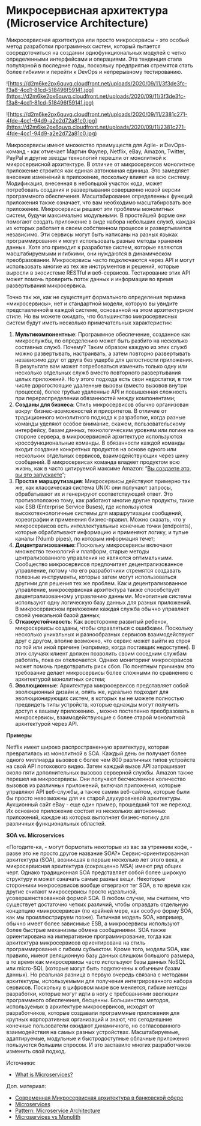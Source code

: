# Микросервисная архитектура (Microservice Architecture)

Микросервисная архитектура или просто микросервисы - это особый метод разработки программных систем, который пытается сосредоточиться на создании однофункциональных модулей с четко определенными интерфейсами и операциями. Эта тенденция стала популярной в последние годы, поскольку предприятия стремятся стать более гибкими и перейти к DevOps и непрерывному тестированию.

![https://d2m6ke2px6quvq.cloudfront.net/uploads/2020/09/11/3f3de3fc-f3a8-4cd1-81cd-518496f59141.jpg](https://d2m6ke2px6quvq.cloudfront.net/uploads/2020/09/11/3f3de3fc-f3a8-4cd1-81cd-518496f59141.jpg)

![https://d2m6ke2px6quvq.cloudfront.net/uploads/2020/09/11/2381c271-4fde-4cc1-94d9-a2e2d72a81c0.jpg](https://d2m6ke2px6quvq.cloudfront.net/uploads/2020/09/11/2381c271-4fde-4cc1-94d9-a2e2d72a81c0.jpg)

Микросервисы имеют множество преимуществ для Agile- и DevOps-команд - как отмечает Мартин Фаулер, Netflix, eBay, Amazon, Twitter, PayPal и другие звезды технологий перешли от монолитной к микросервисной архитектуре. В отличие от микросервисов монолитное приложение строится как единая автономная единица. Это замедляет внесение изменений в приложение, поскольку влияет на всю систему. Модификация, внесенная в небольшой участок кода, может потребовать создания и развертывания совершенно новой версии программного обеспечения. Масштабирование определенных функций приложения также означает, что вам необходимо масштабировать все приложение. Микросервисы решают эти проблемы монолитных систем, будучи максимально модульными. В простейшей форме они помогают создать приложение в виде набора небольших служб, каждая из которых работает в своем собственном процессе и развертывается независимо. Эти сервисы могут быть написаны на разных языках программирования и могут использовать разные методы хранения данных. Хотя это приводит к разработке систем, которые являются масштабируемыми и гибкими, они нуждаются в динамическом преобразовании. Микросервисы часто подключаются через API и могут использовать многие из тех же инструментов и решений, которые выросли в экосистеме RESTful и веб-сервисов. Тестирование этих API может помочь проверить поток данных и информации во время развертывания микросервиса.

Точно так же, как не существует формального определения термина «микросервисы», нет и стандартной модели, которую вы увидите представленной в каждой системе, основанной на этом архитектурном стиле. Но вы можете ожидать, что большинство микросервисных систем будут иметь несколько примечательных характеристик:

1. **Мультикомпонентные**: Программное обеспечение, созданное как микрослужбы, по определению может быть разбито на несколько составных служб. Почему? Таким образом каждую из этих служб можно развертывать, настраивать, а затем повторно развертывать независимо друг от друга без ущерба для целостности приложения. В результате вам может потребоваться изменить только одну или несколько отдельных служб вместо повторного развертывания целых приложений. Но у этого подхода есть свои недостатки, в том числе дорогостоящие удаленные вызовы (вместо вызовов внутри процесса), более грубые удаленные API и повышенная сложность при перераспределении обязанностей между компонентами;
2. **Созданы для бизнеса**: Стиль микросервисов обычно организован вокруг бизнес-возможностей и приоритетов. В отличие от традиционного монолитного подхода к разработке, когда разные команды уделяют особое внимание, скажем, пользовательскому интерфейсу, базам данных, технологическим уровням или логике на стороне сервера, в микросервисной архитектуре используются кроссфункциональные команды. В обязанности каждой команды входит создание конкретных продуктов на основе одного или нескольких отдельных сервисов, взаимодействующих через шину сообщений. В микросервисах команда владеет продуктом всю жизнь, как в часто цитируемой максиме Amazon: “[Вы создаете это, вы это запускаете](https://www.strehle.de/tim/weblog/archives/2010/11/09/1320)”;
3. **Простая маршрутизация**: Микросервисы действуют примерно так же, как классическая система UNIX: они получают запросы, обрабатывают их и генерируют соответствующий ответ. Это противоположно тому, как работают многие другие продукты, такие как ESB (Enterprise Service Buses), где используются высокотехнологичные системы для маршрутизации сообщений, хореографии и применения бизнес-правил. Можно сказать, что у микросервисов есть интеллектуальные конечные точки (endpoints), которые обрабатывают информацию и применяют логику, и тупые каналы (?dumb pipes), по которым информация течет;
4. **Децентрализованные**: Поскольку микросервисы включают множество технологий и платформ, старые методы централизованного управления не являются оптимальными. Сообщество микросервисов предпочитает децентрализованное управление, потому что его разработчики стремятся создавать полезные инструменты, которые затем могут использоваться другими для решения тех же проблем. Как и децентрализованное управление, микросервисная архитектура также способствует децентрализованному управлению данными. Монолитные системы используют одну логическую базу данных для разных приложений. В микросервисном приложении каждая служба обычно управляет своей уникальной базой данных;
5. **Отказоустойчивость**: Как всесторонне развитый ребенок, микросервисы созданы, чтобы справляться с ошибками. Поскольку несколько уникальных и разнообразных сервисов взаимодействуют друг с другом, вполне возможно, что сервис может выйти из строя по той или иной причине (например, когда поставщик недоступен). В этих случаях клиент должен позволить своим соседним службам работать, пока он отключается. Однако мониторинг микросервисов может помочь предотвратить риск сбоя. По понятным причинам это требование делает микросервисы более сложными по сравнению с архитектурой монолитных систем;
6. **Эволюционные**: Архитектура микросервисов представляет собой эволюционный дизайн и, опять же, идеально подходит для эволюционирующих систем, в которых вы не можете полностью предвидеть типы устройств, которые однажды могут получить доступ к вашему приложению. , можно постепенно преобразовать в микросервисы, взаимодействующие с более старой монолитной архитектурой через API.

**Примеры**

Netflix имеет широко распространенную архитектуру, которая превратилась из монолитной в SOA. Каждый день он получает более одного миллиарда вызовов с более чем 800 различных типов устройств на свой API потокового видео. Затем каждый вызов API запрашивает около пяти дополнительных вызовов серверной службы. Amazon также перешел на микросервисы. Они получают бесчисленное количество вызовов из различных приложений, включая приложения, которые управляют API веб-службы, а также самим веб-сайтом, которые были бы просто невозможны для их старой двухуровневой архитектуры. Аукционный сайт eBay - еще один пример, прошедший тот же переход. Их основное приложение состоит из нескольких автономных приложений, каждое из которых выполняет бизнес-логику для различных функциональных областей.

**SOA vs. Microservices**

«Погодите-ка, - могут бормотать некоторые из вас за утренним кофе, - разве это не просто другое название SOA?» Сервис-ориентированная архитектура (SOA), возникшая в первые несколько лет этого века, и микросервисная архитектура (сокращенно MSA) имеют ряд общих черт. Однако традиционная SOA представляет собой более широкую структуру и может означать самые разные вещи. Некоторые сторонники микросервисов вообще отвергают тег SOA, в то время как другие считают микросервисы просто идеальной, усовершенствованной формой SOA. В любом случае, мы считаем, что существует достаточно четких различий, чтобы оправдать отдельную концепцию «микросервиса» (по крайней мере, как особую форму SOA, как мы проиллюстрируем позже). Типичная модель SOA, например, обычно имеет более зависимые ESB, а микросервисы используют более быстрые механизмы обмена сообщениями. SOA также ориентирована на императивное программирование, тогда как архитектура микросервисов ориентирована на стиль программирования с гибким субъектом. Кроме того, модели SOA, как правило, имеют реляционную базу данных слишком большого размера, в то время как микросервисы часто используют базы данных NoSQL или micro-SQL (которые могут быть подключены к обычным базам данных). Но реальная разница в первую очередь связана с методами архитектуры, используемыми для получения интегрированного набора сервисов. Поскольку в цифровом мире все меняется, гибкие методы разработки, которые могут идти в ногу с требованиями эволюции программного обеспечения, бесценны. Большинство методов, используемых в архитектуре микросервисов, исходят от разработчиков, которые создавали программные приложения для крупных корпоративных организаций и знают, что сегодняшние конечные пользователи ожидают динамичного, но согласованного взаимодействия на самых разных устройствах. Масштабируемые, адаптируемые, модульные и быстродоступные облачные приложения пользуются большим спросом. И это заставило многих разработчиков изменить свой подход.

Источники:

* [What is Microservices?](https://smartbear.com/solutions/microservices/)

Доп. материал:

* [Современная Микросервисная архитектура в банковской сфере](https://www.youtube.com/watch?v=xEsLHjAPtok)
* [Microservices](https://martinfowler.com/articles/microservices.html)
* [Pattern: Microservice Architecture](https://microservices.io/patterns/microservices.html)
* [Microservices vs Monolith](https://www.n-ix.com/microservices-vs-monolith-which-architecture-best-choice-your-business/)
